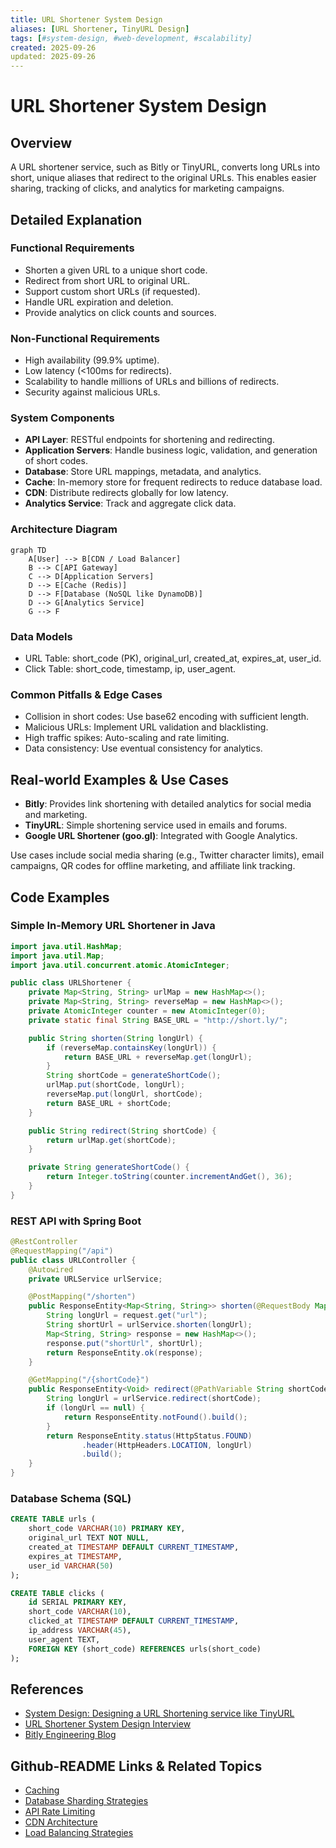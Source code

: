 ```yaml
---
title: URL Shortener System Design
aliases: [URL Shortener, TinyURL Design]
tags: [#system-design, #web-development, #scalability]
created: 2025-09-26
updated: 2025-09-26
---
```


# URL Shortener System Design

## Overview

A URL shortener service, such as Bitly or TinyURL, converts long URLs into short, unique aliases that redirect to the original URLs. This enables easier sharing, tracking of clicks, and analytics for marketing campaigns.

## Detailed Explanation

### Functional Requirements
- Shorten a given URL to a unique short code.
- Redirect from short URL to original URL.
- Support custom short URLs (if requested).
- Handle URL expiration and deletion.
- Provide analytics on click counts and sources.

### Non-Functional Requirements
- High availability (99.9% uptime).
- Low latency (<100ms for redirects).
- Scalability to handle millions of URLs and billions of redirects.
- Security against malicious URLs.

### System Components
- **API Layer**: RESTful endpoints for shortening and redirecting.
- **Application Servers**: Handle business logic, validation, and generation of short codes.
- **Database**: Store URL mappings, metadata, and analytics.
- **Cache**: In-memory store for frequent redirects to reduce database load.
- **CDN**: Distribute redirects globally for low latency.
- **Analytics Service**: Track and aggregate click data.

### Architecture Diagram

```mermaid
graph TD
    A[User] --> B[CDN / Load Balancer]
    B --> C[API Gateway]
    C --> D[Application Servers]
    D --> E[Cache (Redis)]
    D --> F[Database (NoSQL like DynamoDB)]
    D --> G[Analytics Service]
    G --> F
```

### Data Models
- URL Table: short_code (PK), original_url, created_at, expires_at, user_id.
- Click Table: short_code, timestamp, ip, user_agent.

### Common Pitfalls & Edge Cases
- Collision in short codes: Use base62 encoding with sufficient length.
- Malicious URLs: Implement URL validation and blacklisting.
- High traffic spikes: Auto-scaling and rate limiting.
- Data consistency: Use eventual consistency for analytics.

## Real-world Examples & Use Cases

- **Bitly**: Provides link shortening with detailed analytics for social media and marketing.
- **TinyURL**: Simple shortening service used in emails and forums.
- **Google URL Shortener (goo.gl)**: Integrated with Google Analytics.

Use cases include social media sharing (e.g., Twitter character limits), email campaigns, QR codes for offline marketing, and affiliate link tracking.

## Code Examples

### Simple In-Memory URL Shortener in Java

```java
import java.util.HashMap;
import java.util.Map;
import java.util.concurrent.atomic.AtomicInteger;

public class URLShortener {
    private Map<String, String> urlMap = new HashMap<>();
    private Map<String, String> reverseMap = new HashMap<>();
    private AtomicInteger counter = new AtomicInteger(0);
    private static final String BASE_URL = "http://short.ly/";

    public String shorten(String longUrl) {
        if (reverseMap.containsKey(longUrl)) {
            return BASE_URL + reverseMap.get(longUrl);
        }
        String shortCode = generateShortCode();
        urlMap.put(shortCode, longUrl);
        reverseMap.put(longUrl, shortCode);
        return BASE_URL + shortCode;
    }

    public String redirect(String shortCode) {
        return urlMap.get(shortCode);
    }

    private String generateShortCode() {
        return Integer.toString(counter.incrementAndGet(), 36);
    }
}
```

### REST API with Spring Boot

```java
@RestController
@RequestMapping("/api")
public class URLController {
    @Autowired
    private URLService urlService;

    @PostMapping("/shorten")
    public ResponseEntity<Map<String, String>> shorten(@RequestBody Map<String, String> request) {
        String longUrl = request.get("url");
        String shortUrl = urlService.shorten(longUrl);
        Map<String, String> response = new HashMap<>();
        response.put("shortUrl", shortUrl);
        return ResponseEntity.ok(response);
    }

    @GetMapping("/{shortCode}")
    public ResponseEntity<Void> redirect(@PathVariable String shortCode) {
        String longUrl = urlService.redirect(shortCode);
        if (longUrl == null) {
            return ResponseEntity.notFound().build();
        }
        return ResponseEntity.status(HttpStatus.FOUND)
                .header(HttpHeaders.LOCATION, longUrl)
                .build();
    }
}
```

### Database Schema (SQL)

```sql
CREATE TABLE urls (
    short_code VARCHAR(10) PRIMARY KEY,
    original_url TEXT NOT NULL,
    created_at TIMESTAMP DEFAULT CURRENT_TIMESTAMP,
    expires_at TIMESTAMP,
    user_id VARCHAR(50)
);

CREATE TABLE clicks (
    id SERIAL PRIMARY KEY,
    short_code VARCHAR(10),
    clicked_at TIMESTAMP DEFAULT CURRENT_TIMESTAMP,
    ip_address VARCHAR(45),
    user_agent TEXT,
    FOREIGN KEY (short_code) REFERENCES urls(short_code)
);
```

## References

- [System Design: Designing a URL Shortening service like TinyURL](https://www.educative.io/courses/grokking-the-system-design-interview/m2ygV4E81AR)
- [URL Shortener System Design Interview](https://www.youtube.com/watch?v=JQDHz72OA3c)
- [Bitly Engineering Blog](https://engineering.bitly.com/)

## Github-README Links & Related Topics

- [Caching](../caching/README.md)
- [Database Sharding Strategies](../database-sharding-strategies/README.md)
- [API Rate Limiting](../api-rate-limiting/README.md)
- [CDN Architecture](../cdn-architecture/README.md)
- [Load Balancing Strategies](../load-balancing-and-strategies/README.md)
